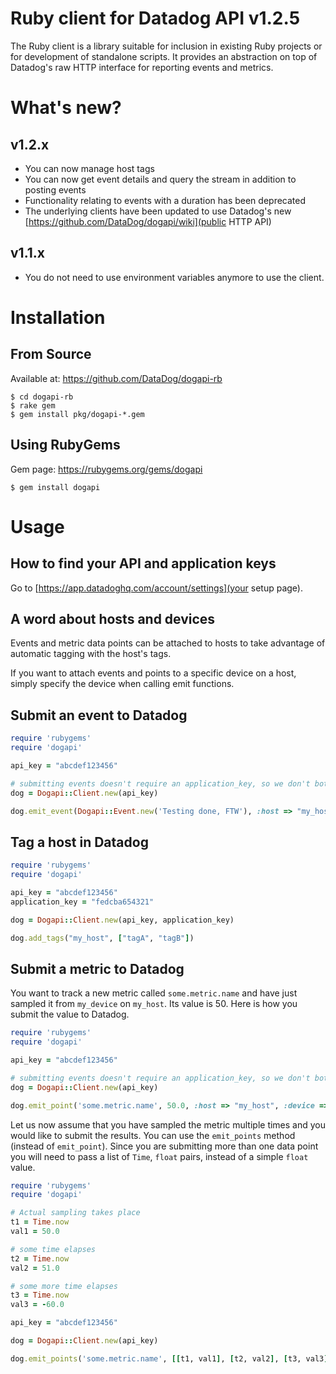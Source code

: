 # Ruby client for Datadog API v1.2.5

The Ruby client is a library suitable for inclusion in existing Ruby projects or for development of standalone scripts. It provides an abstraction on top of Datadog's raw HTTP interface for reporting events and metrics.

# What's new?

## v1.2.x

* You can now manage host tags
* You can now get event details and query the stream in addition to posting events
* Functionality relating to events with a duration has been deprecated
* The underlying clients have been updated to use Datadog's new [https://github.com/DataDog/dogapi/wiki](public HTTP API)

## v1.1.x

* You do not need to use environment variables anymore to use the client.

# Installation

## From Source

Available at: https://github.com/DataDog/dogapi-rb

    $ cd dogapi-rb
    $ rake gem
    $ gem install pkg/dogapi-*.gem

## Using RubyGems

Gem page: https://rubygems.org/gems/dogapi

    $ gem install dogapi

# Usage

## How to find your API and application keys

Go to [https://app.datadoghq.com/account/settings](your setup page).

## A word about hosts and devices

Events and metric data points can be attached to hosts
to take advantage of automatic tagging with the host's tags.

If you want to attach events and points to a specific device
on a host, simply specify the device when calling emit functions.

## Submit an event to Datadog

```ruby
require 'rubygems'
require 'dogapi'

api_key = "abcdef123456"

# submitting events doesn't require an application_key, so we don't bother setting it
dog = Dogapi::Client.new(api_key)

dog.emit_event(Dogapi::Event.new('Testing done, FTW'), :host => "my_host", :tags => ["tag1", "tag2", "tag3"])
```

## Tag a host in Datadog

```ruby
require 'rubygems'
require 'dogapi'

api_key = "abcdef123456"
application_key = "fedcba654321"

dog = Dogapi::Client.new(api_key, application_key)

dog.add_tags("my_host", ["tagA", "tagB"])
```

## Submit a metric to Datadog

You want to track a new metric called `some.metric.name` and have just sampled it from `my_device` on `my_host`.
Its value is 50. Here is how you submit the value to Datadog.

```ruby
require 'rubygems'
require 'dogapi'

api_key = "abcdef123456"

# submitting events doesn't require an application_key, so we don't bother setting it
dog = Dogapi::Client.new(api_key)

dog.emit_point('some.metric.name', 50.0, :host => "my_host", :device => "my_device")
```

Let us now assume that you have sampled the metric multiple times and you would like to submit the results.
You can use the `emit_points` method (instead of `emit_point`). Since you are submitting more than one
data point you will need to pass a list of `Time`, `float` pairs, instead of a simple `float` value.

```ruby
require 'rubygems'
require 'dogapi'

# Actual sampling takes place
t1 = Time.now
val1 = 50.0

# some time elapses
t2 = Time.now
val2 = 51.0

# some more time elapses
t3 = Time.now
val3 = -60.0

api_key = "abcdef123456"

dog = Dogapi::Client.new(api_key)

dog.emit_points('some.metric.name', [[t1, val1], [t2, val2], [t3, val3]], :host => "my_host", :device => "my_device")
```
